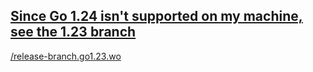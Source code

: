 ## [Since Go 1.24 isn't supported on my machine, see the 1.23 branch]([https://github.com/wo-language/wo/tree/release-branch.go1.23.wo](https://github.com/wo-language/wo/tree/release-branch.go1.23.wo?tab=readme-ov-file#wo-is-a-fork-of-go))

[/release-branch.go1.23.wo](https://github.com/wo-language/wo/tree/release-branch.go1.23.wo?tab=readme-ov-file#wo-is-a-fork-of-go)
